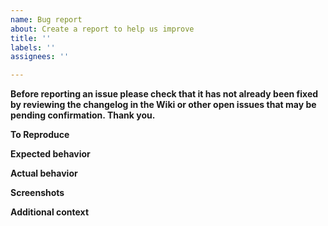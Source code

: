 ```yaml
---
name: Bug report
about: Create a report to help us improve
title: ''
labels: ''
assignees: ''

---
```

**Before reporting an issue please check that it has not already been fixed by reviewing the changelog in the Wiki or other open issues that may be pending confirmation. Thank you.**

**To Reproduce**



**Expected behavior**



**Actual behavior**



**Screenshots**



**Additional context**
